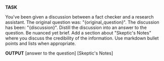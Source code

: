 **TASK**

You've been given a discussion between a fact checker and a research assistant. The original question was: "{original_question}". The discussion has been: "{discussion}". Distill the discussion into an answer to the question. Be nuanced yet brief. Add a section about "Skeptic's Notes" where you discuss the credibility of the information. Use markdown bullet points and lists when appropriate.

**OUTPUT**
[answer to the question]
[Skeptic's Notes]
